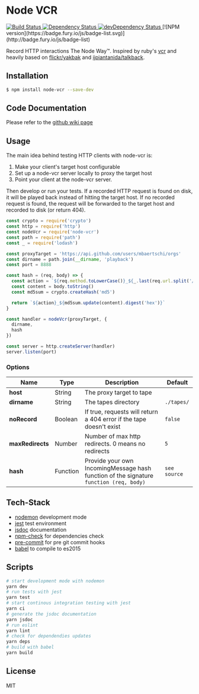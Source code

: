 # Node VCR
<!-- circleci status -->
<a href="https://github.com/mbaertschi/node-vcr">
  <img src="https://circleci.com/gh/mbaertschi/node-vcr.svg?style=shield&circle-token=bcaf10afef571e25d54c781f910431cb4c3cdb0c" alt="Build Status">
</a>
<!-- Dependency Status -->
<a href="https://david-dm.org/mbaertschi/node-vcr">
  <img src="https://david-dm.org/mbaertschi/node-vcr.svg" alt="Dependency Status" />
</a>
<!-- devDependency Status -->
<a href="https://david-dm.org/mbaertschi/node-vcr?type=dev">
  <img src="https://david-dm.org/mbaertschi/node-vcr/dev-status.svg" alt="devDependency Status" />
</a>
[![NPM version](https://badge.fury.io/js/badge-list.svg)](http://badge.fury.io/js/badge-list)

Record HTTP interactions The Node Way™. Inspired by ruby's [vcr][1] and heavily based on [flickr/yakbak][2] and [ijpiantanida/talkback][3].

## Installation
```bash
$ npm install node-vcr --save-dev
```

## Code Documentation
Please refer to the [github wiki page](https://mbaertschi.github.io/node-vcr/)

## Usage
The main idea behind testing HTTP clients with node-vcr is:

1. Make your client's target host configurable
2. Set up a node-vcr server locally to proxy the target host
3. Point your client at the node-vcr server.

Then develop or run your tests. If a recorded HTTP request is found on disk, it will be played back instead of hitting the target host. If no recorded request is found, the request will be forwarded to the target host and recorded to disk (or return 404).

```javascript
const crypto = require('crypto')
const http = require('http')
const nodeVcr = require('node-vcr')
const path = require('path')
const _ = require('lodash')

const proxyTarget = 'https://api.github.com/users/mbaertschi/orgs'
const dirname = path.join(__dirname, 'playback')
const port = 8888

const hash = (req, body) => {
  const action = `${req.method.toLowerCase()}_${_.last(req.url.split('/'))}`
  const content = body.toString()
  const md5sum = crypto.createHash('md5')

  return `${action}_${md5sum.update(content).digest('hex')}`
}

const handler = nodeVcr(proxyTarget, {
  dirname,
  hash
})

const server = http.createServer(handler)
server.listen(port)
```

### Options
| Name | Type | Description | Default |
| --- | --- | --- | --- |
| **host** | String | The proxy target to tape | |
| **dirname** | String | The tapes directory | `./tapes/`
| **noRecord** | Boolean | If true, requests will return a 404 error if the tape doesn't exist | `false` |
| **maxRedirects** | Number | Number of max http redirects. 0 means no redirects | `5` |
| **hash** | Function | Provide your own IncomingMessage hash function of the signature `function (req, body)` | `see source` |

## Tech-Stack
- [nodemon](https://github.com/remy/nodemon) development mode
- [jest](https://facebook.github.io/jest/) test environment
- [jsdoc](http://usejsdoc.org/) documentation
- [npm-check](https://www.npmjs.com/package/npm-check) for dependencies check
- [pre-commit](https://www.npmjs.com/package/pre-commit) for pre git commit hooks
- [babel](https://babeljs.io/) to compile to es2015

## Scripts
```bash
# start development mode with nodemon
yarn dev
# run tests with jest
yarn test
# start continous integration testing with jest
yarn ci
# generate the jsdoc documentation
yarn jsdoc
# run eslint
yarn lint
# check for dependendies updates
yarn deps
# build with babel
yarn build
```

## License
MIT

[1]: https://github.com/vcr/vcr
[2]: https://github.com/flickr/yakbak
[3]: https://github.com/ijpiantanida/talkback
